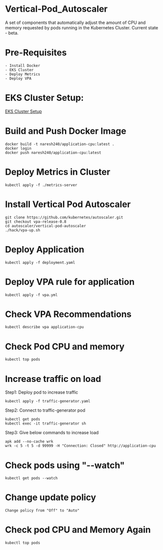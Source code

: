# Vertical-Pod_Autoscaler
  A set of components that automatically adjust the amount of CPU and memory requested by pods running in the Kubernetes Cluster. Current state - beta.
# Pre-Requisites
    - Install Docker
    - EKS Cluster
    - Deploy Metrics
    - Deploy VPA
# EKS Cluster Setup:
  [EKS Cluster Setup](https://github.com/Naresh240/eks-cluster-setup/blob/main/README.md)
# Build and Push Docker Image
    docker build -t naresh240/application-cpu:latest .
    docker login
    docker push naresh240/application-cpu:latest
# Deploy Metrics in Cluster
    kubectl apply -f ./metrics-server
# Install Vertical Pod Autoscaler
    git clone https://github.com/kubernetes/autoscaler.git
    git checkout vpa-release-0.8
    cd autoscaler/vertical-pod-autoscaler
    ./hack/vpa-up.sh
# Deploy Application
    kubectl apply -f deployment.yaml
# Deploy VPA rule for application
    kubectl apply -f vpa.yml
# Check VPA Recommendations
    kubectl describe vpa application-cpu
# Check Pod CPU and memory
    kubectl top pods
# Increase traffic on load
  Step1: Deploy pod to increase traffic
    
    kubectl apply -f traffic-generator.yaml
   
  Step2: Connect to traffic-generator pod
  
    kubectl get pods
    kubectl exec -it traffic-generator sh
  
  Step3: Give below commands to increase load
      
    apk add --no-cache wrk
    wrk -c 5 -t 5 -d 99999 -H "Connection: Closed" http://application-cpu
# Check pods using "--watch"
    kubectl get pods --watch
# Change update policy
    Change policy from "Off" to "Auto"
# Check pod CPU and Memory Again
    kubectl top pods
